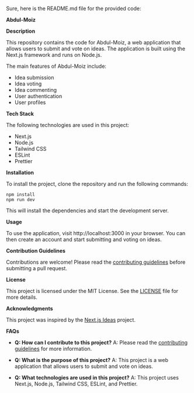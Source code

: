 Sure, here is the README.md file for the provided code:

**Abdul-Moiz**

**Description**

This repository contains the code for Abdul-Moiz, a web application that allows users to submit and vote on ideas. The application is built using the Next.js framework and runs on Node.js.

The main features of Abdul-Moiz include:

* Idea submission
* Idea voting
* Idea commenting
* User authentication
* User profiles

**Tech Stack**

The following technologies are used in this project:

* Next.js
* Node.js
* Tailwind CSS
* ESLint
* Prettier

**Installation**

To install the project, clone the repository and run the following commands:

```
npm install
npm run dev
```

This will install the dependencies and start the development server.

**Usage**

To use the application, visit http://localhost:3000 in your browser. You can then create an account and start submitting and voting on ideas.

**Contribution Guidelines**

Contributions are welcome! Please read the [contributing guidelines](https://github.com/your-username/Abdul-Moiz/blob/main/CONTRIBUTING.md) before submitting a pull request.

**License**

This project is licensed under the MIT License. See the [LICENSE](https://github.com/your-username/Abdul-Moiz/blob/main/LICENSE) file for more details.

**Acknowledgments**

This project was inspired by the [Next.js Ideas](https://github.com/vercel/next-ideas) project.

**FAQs**

* **Q: How can I contribute to this project?**
A: Please read the [contributing guidelines](https://github.com/your-username/Abdul-Moiz/blob/main/CONTRIBUTING.md) for more information.

* **Q: What is the purpose of this project?**
A: This project is a web application that allows users to submit and vote on ideas.

* **Q: What technologies are used in this project?**
A: This project uses Next.js, Node.js, Tailwind CSS, ESLint, and Prettier.